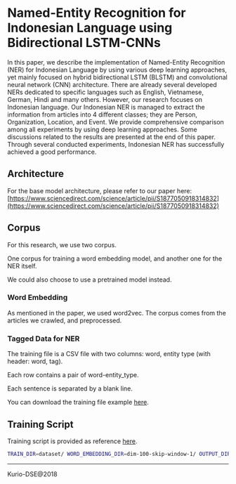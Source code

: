 # Named-Entity Recognition for Indonesian Language using Bidirectional LSTM-CNNs

In this paper, we describe the implementation of Named-Entity Recognition (NER) for Indonesian Language by using various deep learning approaches, yet mainly focused on hybrid bidirectional LSTM (BLSTM) and convolutional neural network (CNN) architecture. There are already several developed NERs dedicated to specific languages such as English, Vietnamese, German, Hindi and many others. However, our research focuses on Indonesian language. Our Indonesian NER is managed to extract the information from articles into 4 different classes; they are Person, Organization, Location, and Event. We provide comprehensive comparison among all experiments by using deep learning approaches. Some discussions related to the results are presented at the end of this paper. Through several conducted experiments, Indonesian NER has successfully achieved a good performance.

## Architecture

For the base model architecture, please refer to our paper here: [https://www.sciencedirect.com/science/article/pii/S1877050918314832](https://www.sciencedirect.com/science/article/pii/S1877050918314832)

## Corpus

For this research, we use two corpus.

One corpus for training a word embedding model, and another one for the NER itself.

We could also choose to use a pretrained model instead.

### Word Embedding

As mentioned in the paper, we used word2vec. The corpus comes from the articles we crawled, and preprocessed.

### Tagged Data for NER

The training file is a CSV file with two columns: word, entity type (with header: word, tag).

Each row contains a pair of word-entity_type.

Each sentence is separated by a blank line.

You can download the training file example [here](dataset/example.csv).

## Training Script

Training script is provided as reference [here](train.py).

```bash
TRAIN_DIR=dataset/ WORD_EMBEDDING_DIR=dim-100-skip-window-1/ OUTPUT_DIR=models python3 train.py
```





---

Kurio-DSE@2018